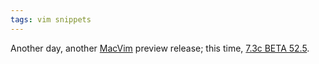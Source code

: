 ```yaml
---
tags: vim snippets
---
```


Another day, another [MacVim](/wiki/MacVim) preview release; this time, [7.3c BETA 52.5](http://github.com/downloads/b4winckler/macvim/MacVim-7_3c-BETA-52_5.tar.bz2).
